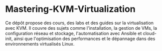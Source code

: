 # Mastering-KVM-Virtualization
Ce dépôt propose des cours, des labs et des guides sur la virtualisation avec KVM. Il couvre des sujets comme l'installation, la gestion de VMs, la configuration réseau et stockage, l'automatisation avec Ansible et cloud-init, ainsi que l'optimisation des performances et le dépannage dans des environnements virtualisés Linux.
